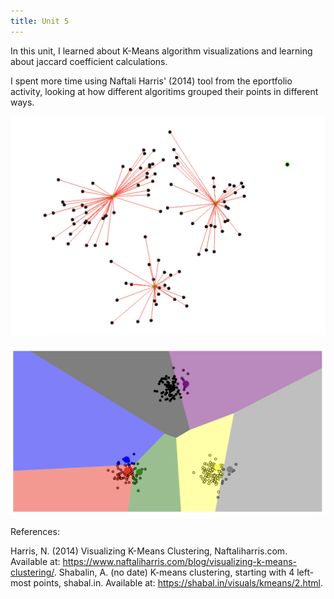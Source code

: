 ```yaml
---
title: Unit 5
---
```


In this unit, I learned about K-Means algorithm visualizations and learning about jaccard coefficient calculations. 

I spent more time using Naftali Harris' (2014) tool from the eportfolio activity, looking at how different algoritims grouped their points in different ways. 

![K-Means](https://github.com/inthekhards/inthekhards.github.io/blob/main/docs/km.png?raw=true)

![Gaussian](https://github.com/inthekhards/inthekhards.github.io/blob/main/docs/gv.png?raw=true)

References: 

Harris, N. (2014) Visualizing K-Means Clustering, Naftaliharris.com. Available at: https://www.naftaliharris.com/blog/visualizing-k-means-clustering/. 
Shabalin, A. (no date) K-means clustering, starting with 4 left-most points, shabal.in. Available at: https://shabal.in/visuals/kmeans/2.html. 

